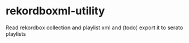 # rekordboxml-utility
Read rekordbox collection and playlist xml and (todo) export it to serato playlists
